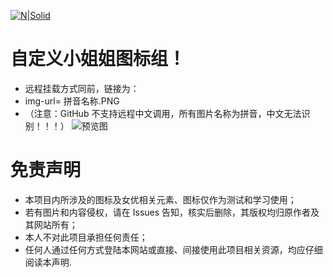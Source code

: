 [![N|Solid](https://cldup.com/dTxpPi9lDf.thumb.png)](https://nodesource.com/products/nsolid)


# 自定义小姐姐图标组！

  - 远程挂载方式同前，链接为：
  - img-url= 拼音名称.PNG
  - （注意：GitHub 不支持远程中文调用，所有图片名称为拼音，中文无法识别！！！）
![预览图](https://github.com/zc-nju-med/hellcell/blob/master/QuantumultX/AV.png)

# 免责声明
  - 本项目内所涉及的图标及女优相关元素、图标仅作为测试和学习使用；
  - 若有图片和内容侵权，请在 Issues 告知，核实后删除，其版权均归原作者及其网站所有；
  - 本人不对此项目承担任何责任；
  - 任何人通过任何方式登陆本网站或直接、间接使用此项目相关资源，均应仔细阅读本声明.
